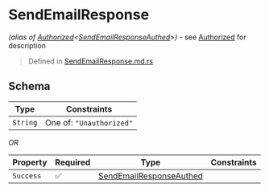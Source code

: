 # SendEmailResponse
*(alias of [Authorized](../../../auth/Authorized.md)\<[SendEmailResponseAuthed](../../../routes/native/send_email/SendEmailResponseAuthed.md)\>)* - see [Authorized](../../../auth/Authorized.md) for description
> Defined in [SendEmailResponse.md.rs](../../../../interface/src/interface/routes/native/send_email)

## Schema

| Type | Constraints |
| --- | --- |
| `String` | One of: `"Unauthorized"` |

*OR*

| Property | Required | Type | Constraints |
| --- | --- | --- | --- |
| `Success` | ✅ | [SendEmailResponseAuthed](../../../routes/native/send_email/SendEmailResponseAuthed.md) |     | 


